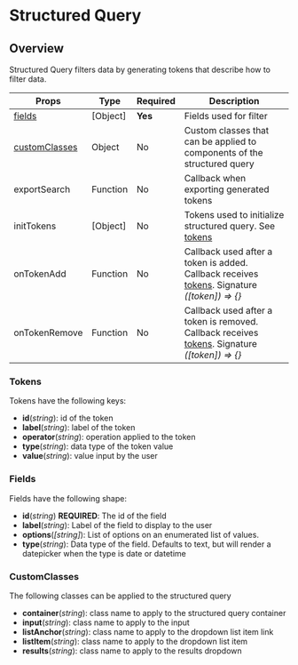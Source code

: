 # Structured Query

## Overview

Structured Query filters data by generating tokens that describe how to filter data.

Props | Type | Required | Description
----- | ---- | -------- | -----------
[fields](#fields) | [Object] | **Yes** | Fields used for filter
[customClasses](#customClasses) | Object | No | Custom classes that can be applied to components of the structured query
exportSearch | Function | No | Callback when exporting generated tokens
initTokens | [Object] | No | Tokens used to initialize structured query. See [tokens](#tokens)
onTokenAdd | Function | No | Callback used after a token is added. Callback receives [tokens](#tokens). Signature *([token]) => {}*
onTokenRemove | Function | No | Callback used after a token is removed. Callback receives [tokens](#tokens). Signature *([token]) => {}*

### Tokens

Tokens have the following keys:

- **id**(*string*): id of the token
- **label**(*string*): label of the token
- **operator**(*string*): operation applied to the token
- **type**(*string*): data type of the token value
- **value**(*string*): value input by the user

### Fields

Fields have the following shape:

- **id**(*string*) **REQUIRED**: The id of the field
- **label**(*string*): Label of the field to display to the user
- **options**(*[string]*): List of options on an enumerated list of values.
- **type**(*string*): Data type of the field. Defaults to text, but will render a datepicker when 
the type is date or datetime

### CustomClasses

The following classes can be applied to the structured query

- **container**(*string*): class name to apply to the structured query container
- **input**(*string*): class name to apply to the input
- **listAnchor**(*string*): class name to apply to the dropdown list item link
- **listItem**(*string*): class name to apply to the dropdown list item
- **results**(*string*): class name to apply to the results dropdown
